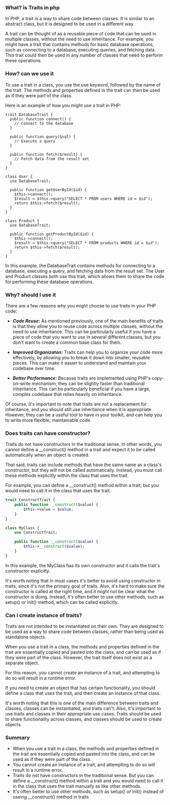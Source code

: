 ### What? is Traits in php
In PHP, a trait is a way to share code between classes. It is similar to an abstract class, but it is designed to be used in a different way.

A trait can be thought of as a reusable piece of code that can be used in multiple classes, without the need to use inheritance. For example, you might have a trait that contains methods for basic database operations, such as connecting to a database, executing queries, and fetching data. This trait could then be used in any number of classes that need to perform these operations.

### How? can we use it
To use a trait in a class, you use the use keyword, followed by the name of the trait. The methods and properties defined in the trait can then be used as if they were part of the class.

Here is an example of how you might use a trait in PHP:
```
trait DatabaseTrait {
  public function connect() {
    // Connect to the database
  }

  public function query($sql) {
    // Execute a query
  }

  public function fetch($result) {
    // Fetch data from the result set
  }
}

class User {
  use DatabaseTrait;

  public function getUserById($id) {
    $this->connect();
    $result = $this->query("SELECT * FROM users WHERE id = $id");
    return $this->fetch($result);
  }
}

class Product {
  use DatabaseTrait;

  public function getProductById($id) {
    $this->connect();
    $result = $this->query("SELECT * FROM products WHERE id = $id");
    return $this->fetch($result);
  }
}

```
In this example, the DatabaseTrait contains methods for connecting to a database, executing a query, and fetching data from the result set. The User and Product classes both use this trait, which allows them to share the code for performing these database operations.

### Why? should I use it
There are a few reasons why you might choose to use traits in your PHP code:

- ***Code Reuse:*** As mentioned previously, one of the main benefits of traits is that they allow you to reuse code across multiple classes, without the need to use inheritance. This can be particularly useful if you have a piece of code that you want to use in several different classes, but you don't want to create a common base class for them.

- ***Improved Organizaton:*** Traits can help you to organize your code more effectively, by allowing you to break it down into smaller, reusable pieces. This can make it easier to understand and maintain your codebase over time.

- ***Better Performance:*** Because traits are implemented using PHP's copy-on-write mechanism, they can be slightly faster than traditional inheritance. This can be particularly beneficial if you have a large, complex codebase that relies heavily on inheritance.

Of course, it's important to note that traits are not a replacement for inheritance, and you should still use inheritance when it is appropriate. However, they can be a useful tool to have in your toolkit, and can help you to write more flexible, maintainable code.

### Does traits can have constructor?
Traits do not have constructors in the traditional sense. In other words, you cannot define a __construct() method in a trait and expect it to be called automatically when an object is created.

That said, traits can include methods that have the same name as a class's constructor, but they will not be called automatically. Instead, you must call these methods explicitly within the class that uses the trait.

For example, you can define a __construct() method within a trait, but you would need to call it in the class that uses the trait.
```php
trait ConstructTrait {
    public function __construct($value) {
        $this->value = $value;
    }
}

class MyClass {
    use ConstructTrait;

    public function __construct($value) {
        $this->__construct($value);
    }
}
```

In this example, the MyClass has its own constructor and it calls the trait's constructor explicitly.

It's worth noting that in most cases it's better to avoid using constructor in traits, since it's not the primary goal of traits. Also, it's hard to make sure the constructor is called at the right time, and it might not be clear what the constructor is doing. Instead, it's often better to use other methods, such as setup() or init() method, which can be called explicitly.

### Can i create instance of traits?
Traits are not intended to be instantiated on their own. They are designed to be used as a way to share code between classes, rather than being used as standalone objects.

When you use a trait in a class, the methods and properties defined in the trait are essentially copied and pasted into the class, and can be used as if they were part of the class. However, the trait itself does not exist as a separate object.

For this reason, you cannot create an instance of a trait, and attempting to do so will result in a runtime error.

If you need to create an object that has certain functionality, you should define a class that uses the trait, and then create an instance of that class.

It's worth noting that this is one of the main difference between traits and classes, classes can be instantiated, and traits can't.
Also, it's important to use traits and classes in their appropriate use cases. Traits should be used to share functionality across classes, and classes should be used to create objects.

### Summary
- When you use a trait in a class, the methods and properties defined in the trait are essentially copied and pasted into the class, and can be used as if they were part of the class.
- You cannot create an instance of a trait, and attempting to do so will result in a runtime error.
- Traits do not have constructors in the traditional sense. But you can define a __construct() method within a trait and you would need to call it in the class that uses the trait manually as like other methods.
- It's often better to use other methods, such as setup() or init() instead of useing __construct() method in traits